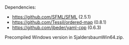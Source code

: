 Dependencies:
* https://github.com/SFML/SFML (2.5.1)
* https://github.com/Tessil/ordered-map (0.8.1)
* https://github.com/jbeder/yaml-cpp (0.6.3)

Precompiled Windows version in SjaldersbaumWin64.zip.